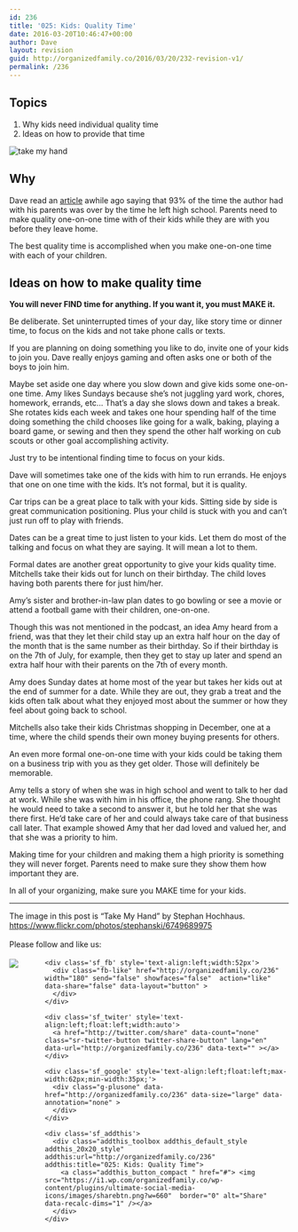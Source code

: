 ```yaml
---
id: 236
title: '025: Kids: Quality Time'
date: 2016-03-20T10:46:47+00:00
author: Dave
layout: revision
guid: http://organizedfamily.co/2016/03/20/232-revision-v1/
permalink: /236
---
```

## Topics

  1. Why kids need individual quality time
  2. Ideas on how to provide that time

<img src="https://i1.wp.com/organizedfamily.co/wp-content/uploads/2016/03/6749689975_2393a32ba0_z.jpg?w=660" alt="take my hand" data-recalc-dims="1" /> 

## Why

Dave read an [article](http://waitbutwhy.com/2015/12/the-tail-end.html) awhile ago saying that 93% of the time the author had with his parents was over by the time he left high school. Parents need to make quality one-on-one time with of their kids while they are with you before they leave home.

The best quality time is accomplished when you make one-on-one time with each of your children.

## Ideas on how to make quality time

**You will never FIND time for anything. If you want it, you must MAKE it.**

Be deliberate. Set uninterrupted times of your day, like story time or dinner time, to focus on the kids and not take phone calls or texts.

If you are planning on doing something you like to do, invite one of your kids to join you. Dave really enjoys gaming and often asks one or both of the boys to join him.

Maybe set aside one day where you slow down and give kids some one-on-one time. Amy likes Sundays because she&#8217;s not juggling yard work, chores, homework, errands, etc&#8230; That&#8217;s a day she slows down and takes a break. She rotates kids each week and takes one hour spending half of the time doing something the child chooses like going for a walk, baking, playing a board game, or sewing and then they spend the other half working on cub scouts or other goal accomplishing activity.

Just try to be intentional finding time to focus on your kids.

Dave will sometimes take one of the kids with him to run errands. He enjoys that one on one time with the kids. It&#8217;s not formal, but it is quality.

Car trips can be a great place to talk with your kids. Sitting side by side is great communication positioning. Plus your child is stuck with you and can&#8217;t just run off to play with friends.

Dates can be a great time to just listen to your kids. Let them do most of the talking and focus on what they are saying. It will mean a lot to them.

Formal dates are another great opportunity to give your kids quality time. Mitchells take their kids out for lunch on their birthday. The child loves having both parents there for just him/her.

Amy&#8217;s sister and brother-in-law plan dates to go bowling or see a movie or attend a football game with their children, one-on-one.

Though this was not mentioned in the podcast, an idea Amy heard from a friend, was that they let their child stay up an extra half hour on the day of the month that is the same number as their birthday. So if their birthday is on the 7th of July, for example, then they get to stay up later and spend an extra half hour with their parents on the 7th of every month.

Amy does Sunday dates at home most of the year but takes her kids out at the end of summer for a date. While they are out, they grab a treat and the kids often talk about what they enjoyed most about the summer or how they feel about going back to school.

Mitchells also take their kids Christmas shopping in December, one at a time, where the child spends their own money buying presents for others.

An even more formal one-on-one time with your kids could be taking them on a business trip with you as they get older. Those will definitely be memorable.

Amy tells a story of when she was in high school and went to talk to her dad at work. While she was with him in his office, the phone rang. She thought he would need to take a second to answer it, but he told her that she was there first. He&#8217;d take care of her and could always take care of that business call later. That example showed Amy that her dad loved and valued her, and that she was a priority to him.

Making time for your children and making them a high priority is something they will never forget. Parents need to make sure they show them how important they are.

In all of your organizing, make sure you MAKE time for your kids.

* * *

The image in this post is &#8220;Take My Hand&#8221; by Stephan Hochhaus. https://www.flickr.com/photos/stephanski/6749689975

<div class='sfsi_Sicons' style='width: 100%; display: inline-block; vertical-align: middle; text-align:left'>
  <div style='margin:0px 8px 0px 0px; line-height: 24px'>
    <span>Please follow and like us:</span>
  </div>
  
  <div class='sfsi_socialwpr'>
    <div class='sf_subscrbe' style='text-align:left;float:left;width:64px'>
      <a href="http://www.specificfeeds.com/widget/emailsubscribe/MTc5ODgx/OA==/" target="_blank"><img src="https://i2.wp.com/organizedfamily.co/wp-content/plugins/ultimate-social-media-icons/images/follow_subscribe.png?w=660" data-recalc-dims="1" /></a>
    </div>
    
    <div class='sf_fb' style='text-align:left;width:52px'>
      <div class="fb-like" href="http://organizedfamily.co/236" width="180" send="false" showfaces="false"  action="like" data-share="false" data-layout="button" >
      </div>
    </div>
    
    <div class='sf_twiter' style='text-align:left;float:left;width:auto'>
      <a href="http://twitter.com/share" data-count="none" class="sr-twitter-button twitter-share-button" lang="en" data-url="http://organizedfamily.co/236" data-text="" ></a>
    </div>
    
    <div class='sf_google' style='text-align:left;float:left;max-width:62px;min-width:35px;'>
      <div class="g-plusone" data-href="http://organizedfamily.co/236" data-size="large" data-annotation="none" >
      </div>
    </div>
    
    <div class='sf_addthis'>
      <div class="addthis_toolbox addthis_default_style addthis_20x20_style" addthis:url="http://organizedfamily.co/236" addthis:title="025: Kids: Quality Time">
        <a class="addthis_button_compact " href="#"> <img src="https://i1.wp.com/organizedfamily.co/wp-content/plugins/ultimate-social-media-icons/images/sharebtn.png?w=660"  border="0" alt="Share" data-recalc-dims="1" /></a>
      </div>
    </div>
  </div>
</div>